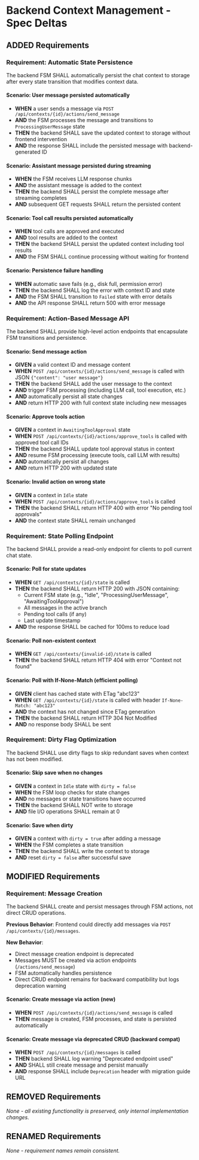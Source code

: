 # Backend Context Management - Spec Deltas

## ADDED Requirements

### Requirement: Automatic State Persistence
The backend FSM SHALL automatically persist the chat context to storage after every state transition that modifies context data.

#### Scenario: User message persisted automatically
- **WHEN** a user sends a message via `POST /api/contexts/{id}/actions/send_message`
- **AND** the FSM processes the message and transitions to `ProcessingUserMessage` state
- **THEN** the backend SHALL save the updated context to storage without frontend intervention
- **AND** the response SHALL include the persisted message with backend-generated ID

#### Scenario: Assistant message persisted during streaming
- **WHEN** the FSM receives LLM response chunks
- **AND** the assistant message is added to the context
- **THEN** the backend SHALL persist the complete message after streaming completes
- **AND** subsequent GET requests SHALL return the persisted content

#### Scenario: Tool call results persisted automatically
- **WHEN** tool calls are approved and executed
- **AND** tool results are added to the context
- **THEN** the backend SHALL persist the updated context including tool results
- **AND** the FSM SHALL continue processing without waiting for frontend

#### Scenario: Persistence failure handling
- **WHEN** automatic save fails (e.g., disk full, permission error)
- **THEN** the backend SHALL log the error with context ID and state
- **AND** the FSM SHALL transition to `Failed` state with error details
- **AND** the API response SHALL return 500 with error message

### Requirement: Action-Based Message API
The backend SHALL provide high-level action endpoints that encapsulate FSM transitions and persistence.

#### Scenario: Send message action
- **GIVEN** a valid context ID and message content
- **WHEN** `POST /api/contexts/{id}/actions/send_message` is called with JSON `{"content": "user message"}`
- **THEN** the backend SHALL add the user message to the context
- **AND** trigger FSM processing (including LLM call, tool execution, etc.)
- **AND** automatically persist all state changes
- **AND** return HTTP 200 with full context state including new messages

#### Scenario: Approve tools action
- **GIVEN** a context in `AwaitingToolApproval` state
- **WHEN** `POST /api/contexts/{id}/actions/approve_tools` is called with approved tool call IDs
- **THEN** the backend SHALL update tool approval status in context
- **AND** resume FSM processing (execute tools, call LLM with results)
- **AND** automatically persist all changes
- **AND** return HTTP 200 with updated state

#### Scenario: Invalid action on wrong state
- **GIVEN** a context in `Idle` state
- **WHEN** `POST /api/contexts/{id}/actions/approve_tools` is called
- **THEN** the backend SHALL return HTTP 400 with error "No pending tool approvals"
- **AND** the context state SHALL remain unchanged

### Requirement: State Polling Endpoint
The backend SHALL provide a read-only endpoint for clients to poll current chat state.

#### Scenario: Poll for state updates
- **WHEN** `GET /api/contexts/{id}/state` is called
- **THEN** the backend SHALL return HTTP 200 with JSON containing:
  - Current FSM state (e.g., "Idle", "ProcessingUserMessage", "AwaitingToolApproval")
  - All messages in the active branch
  - Pending tool calls (if any)
  - Last update timestamp
- **AND** the response SHALL be cached for 100ms to reduce load

#### Scenario: Poll non-existent context
- **WHEN** `GET /api/contexts/{invalid-id}/state` is called
- **THEN** the backend SHALL return HTTP 404 with error "Context not found"

#### Scenario: Poll with If-None-Match (efficient polling)
- **GIVEN** client has cached state with ETag "abc123"
- **WHEN** `GET /api/contexts/{id}/state` is called with header `If-None-Match: "abc123"`
- **AND** the context has not changed since ETag generation
- **THEN** the backend SHALL return HTTP 304 Not Modified
- **AND** no response body SHALL be sent

### Requirement: Dirty Flag Optimization
The backend SHALL use dirty flags to skip redundant saves when context has not been modified.

#### Scenario: Skip save when no changes
- **GIVEN** a context in `Idle` state with `dirty = false`
- **WHEN** the FSM loop checks for state changes
- **AND** no messages or state transitions have occurred
- **THEN** the backend SHALL NOT write to storage
- **AND** file I/O operations SHALL remain at 0

#### Scenario: Save when dirty
- **GIVEN** a context with `dirty = true` after adding a message
- **WHEN** the FSM completes a state transition
- **THEN** the backend SHALL write the context to storage
- **AND** reset `dirty = false` after successful save

## MODIFIED Requirements

### Requirement: Message Creation
The backend SHALL create and persist messages through FSM actions, not direct CRUD operations.

**Previous Behavior**: Frontend could directly add messages via `POST /api/contexts/{id}/messages`.

**New Behavior**:
- Direct message creation endpoint is deprecated
- Messages MUST be created via action endpoints (`/actions/send_message`)
- FSM automatically handles persistence
- Direct CRUD endpoint remains for backward compatibility but logs deprecation warning

#### Scenario: Create message via action (new)
- **WHEN** `POST /api/contexts/{id}/actions/send_message` is called
- **THEN** message is created, FSM processes, and state is persisted automatically

#### Scenario: Create message via deprecated CRUD (backward compat)
- **WHEN** `POST /api/contexts/{id}/messages` is called
- **THEN** backend SHALL log warning "Deprecated endpoint used"
- **AND** SHALL still create message and persist manually
- **AND** response SHALL include `Deprecation` header with migration guide URL

## REMOVED Requirements

_None - all existing functionality is preserved, only internal implementation changes._

## RENAMED Requirements

_None - requirement names remain consistent._

